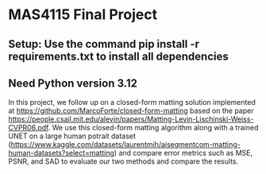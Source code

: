 # MAS4115 Final Project
## Setup: Use the command pip install -r requirements.txt to install all dependencies
## Need Python version 3.12

In this project, we follow up on a closed-form matting solution implemented at https://github.com/MarcoForte/closed-form-matting based on the paper https://people.csail.mit.edu/alevin/papers/Matting-Levin-Lischinski-Weiss-CVPR06.pdf.
We use this closed-form matting algorithm along with a trained UNET on a large human potrait dataset (https://www.kaggle.com/datasets/laurentmih/aisegmentcom-matting-human-datasets?select=matting) and compare error metrics such as MSE, PSNR, and SAD to evaluate our two methods and compare the results.
